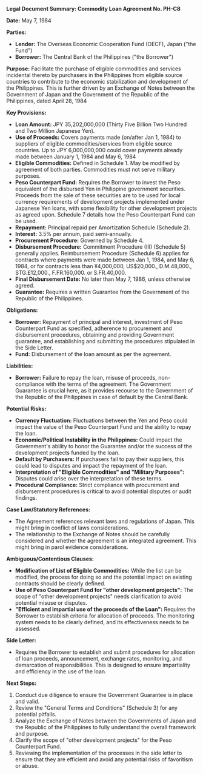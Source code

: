 **Legal Document Summary: Commodity Loan Agreement No. PH-C8**

**Date:** May 7, 1984

**Parties:**

*   **Lender:** The Overseas Economic Cooperation Fund (OECF), Japan ("the Fund")
*   **Borrower:** The Central Bank of the Philippines ("the Borrower")

**Purpose:** Facilitate the purchase of eligible commodities and services incidental thereto by purchasers in the Philippines from eligible source countries to contribute to the economic stabilization and development of the Philippines. This is further driven by an Exchange of Notes between the Government of Japan and the Government of the Republic of the Philippines, dated April 28, 1984

**Key Provisions:**

*   **Loan Amount:** JPY 35,202,000,000 (Thirty Five Billion Two Hundred and Two Million Japanese Yen).
*   **Use of Proceeds:** Covers payments made (on/after Jan 1, 1984) to suppliers of eligible commodities/services from eligible source countries. Up to JPY 6,000,000,000 could cover payments already made between January 1, 1984 and May 6, 1984
*   **Eligible Commodities:** Defined in Schedule 1. May be modified by agreement of both parties. Commodities must not serve military purposes.
*   **Peso Counterpart Fund:** Requires the Borrower to invest the Peso equivalent of the disbursed Yen in Philippine government securities. Proceeds from the sale of these securities are to be used for local currency requirements of development projects implemented under Japanese Yen loans, with some flexibility for other development projects as agreed upon. Schedule 7 details how the Peso Counterpart Fund can be used.
*   **Repayment:** Principal repaid per Amortization Schedule (Schedule 2).
*   **Interest:** 3.5% per annum, paid semi-annually.
*   **Procurement Procedure:** Governed by Schedule 4.
*   **Disbursement Procedure:** Commitment Procedure (III) (Schedule 5) generally applies. Reimbursement Procedure (Schedule 6) applies for contracts where payments were made between Jan 1, 1984, and May 6, 1984, or for contracts less than ¥4,000,000, US$20,000., D.M.48,000., STG.£12,000., F.FR.160,000. or S.FR.40,000.
*   **Final Disbursement Date:** No later than May 7, 1986, unless otherwise agreed.
*   **Guarantee:** Requires a written Guarantee from the Government of the Republic of the Philippines.

**Obligations:**

*   **Borrower:** Repayment of principal and interest, investment of Peso Counterpart Fund as specified, adherence to procurement and disbursement procedures, obtaining and providing Government guarantee, and establishing and submitting the procedures stipulated in the Side Letter.
*   **Fund:** Disbursement of the loan amount as per the agreement.

**Liabilities:**

*   **Borrower:** Failure to repay the loan, misuse of proceeds, non-compliance with the terms of the agreement. The Government Guarantee is crucial here, as it provides recourse to the Government of the Republic of the Philippines in case of default by the Central Bank.

**Potential Risks:**

*   **Currency Fluctuation:** Fluctuations between the Yen and Peso could impact the value of the Peso Counterpart Fund and the ability to repay the loan.
*   **Economic/Political Instability in the Philippines:** Could impact the Government's ability to honor the Guarantee and/or the success of the development projects funded by the loan.
*   **Default by Purchasers:** If purchasers fail to pay their suppliers, this could lead to disputes and impact the repayment of the loan.
*   **Interpretation of "Eligible Commodities" and "Military Purposes":** Disputes could arise over the interpretation of these terms.
*   **Procedural Compliance:** Strict compliance with procurement and disbursement procedures is critical to avoid potential disputes or audit findings.

**Case Law/Statutory References:**

*   The Agreement references relevant laws and regulations of Japan. This might bring in conflict of laws considerations.
*   The relationship to the Exchange of Notes should be carefully considered and whether the agreement is an integrated agreement. This might bring in parol evidence considerations.

**Ambiguous/Contentious Clauses:**

*   **Modification of List of Eligible Commodities:** While the list can be modified, the process for doing so and the potential impact on existing contracts should be clearly defined.
*   **Use of Peso Counterpart Fund for "other development projects":** The scope of "other development projects" needs clarification to avoid potential misuse or disputes.
*   **"Efficient and impartial use of the proceeds of the Loan":** Requires the Borrower to establish criteria for allocation of proceeds. The monitoring system needs to be clearly defined, and its effectiveness needs to be assessed.

**Side Letter:**

*   Requires the Borrower to establish and submit procedures for allocation of loan proceeds, announcement, exchange rates, monitoring, and demarcation of responsibilities. This is designed to ensure impartiality and efficiency in the use of the loan.

**Next Steps:**

1.  Conduct due diligence to ensure the Government Guarantee is in place and valid.
2.  Review the "General Terms and Conditions" (Schedule 3) for any potential pitfalls.
3.  Analyze the Exchange of Notes between the Governments of Japan and the Republic of the Philippines to fully understand the overall framework and purpose.
4.  Clarify the scope of "other development projects" for the Peso Counterpart Fund.
5.  Reviewing the implementation of the processes in the side letter to ensure that they are efficient and avoid any potential risks of favoritism or abuse.
